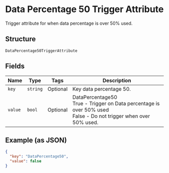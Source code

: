 
# Data Percentage 50 Trigger Attribute

Trigger attribute for when data percentage is over 50% used.

## Structure

`DataPercentage50TriggerAttribute`

## Fields

| Name | Type | Tags | Description |
|  --- | --- | --- | --- |
| `key` | `string` | Optional | Key data percentage 50. |
| `value` | `bool` | Optional | DataPercentage50<br />True - Trigger on Data percentage is over 50% used<br />False - Do not trigger when over 50% used. |

## Example (as JSON)

```json
{
  "key": "DataPercentage50",
  "value": false
}
```


